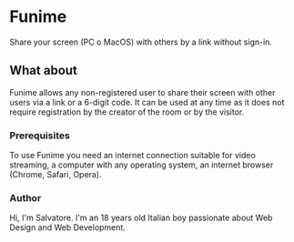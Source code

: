 # Funime
Share your screen (PC o MacOS) with others by a link without sign-in.

## What about
Funime allows any non-registered user to share their screen with other users via a link or a 6-digit code. It can be used at any time as it does not require registration by the creator of the room or by the visitor.

### Prerequisites 
To use Funime you need an internet connection suitable for video streaming, a computer with any operating system, an internet browser (Chrome, Safari, Opera).

### Author
Hi, I'm Salvatore. I'm an 18 years old Italian boy passionate about Web Design and Web Development.
